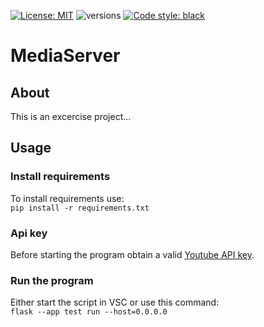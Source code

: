 [![License: MIT](https://img.shields.io/badge/License-MIT-yellow.svg)](https://opensource.org/licenses/MIT)
![versions](https://img.shields.io/pypi/pyversions/pybadges.svg)
[![Code style: black](https://img.shields.io/badge/code%20style-black-000000.svg)](https://github.com/psf/black)

# MediaServer

## About
This is an excercise project...

## Usage

### Install requirements
To install requirements use: <br>
`pip install -r requirements.txt`

### Api key
Before starting the program obtain a valid [Youtube API key](https://developers.google.com/youtube/v3).

### Run the program
Either start the script in VSC or use this command: <br>
`flask --app test run --host=0.0.0.0`
